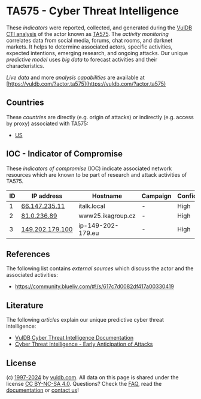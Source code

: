 # TA575 - Cyber Threat Intelligence

These _indicators_ were reported, collected, and generated during the [VulDB CTI analysis](https://vuldb.com/?kb.cti) of the actor known as [TA575](https://vuldb.com/?actor.ta575). The _activity monitoring_ correlates data from social media, forums, chat rooms, and darknet markets. It helps to determine associated actors, specific activities, expected intentions, emerging research, and ongoing attacks. Our unique _predictive model_ uses _big data_ to forecast activities and their characteristics.

_Live data_ and more _analysis capabilities_ are available at [https://vuldb.com/?actor.ta575](https://vuldb.com/?actor.ta575)

## Countries

These _countries_ are directly (e.g. origin of attacks) or indirectly (e.g. access by proxy) associated with TA575:

* [US](https://vuldb.com/?country.us)

## IOC - Indicator of Compromise

These _indicators of compromise_ (IOC) indicate associated network resources which are known to be part of research and attack activities of TA575.

ID | IP address | Hostname | Campaign | Confidence
-- | ---------- | -------- | -------- | ----------
1 | [66.147.235.11](https://vuldb.com/?ip.66.147.235.11) | italk.local | - | High
2 | [81.0.236.89](https://vuldb.com/?ip.81.0.236.89) | www25.ikagroup.cz | - | High
3 | [149.202.179.100](https://vuldb.com/?ip.149.202.179.100) | ip-149-202-179.eu | - | High

## References

The following list contains _external sources_ which discuss the actor and the associated activities:

* https://community.blueliv.com/#!/s/617c7d0082df417a00330419

## Literature

The following _articles_ explain our unique predictive cyber threat intelligence:

* [VulDB Cyber Threat Intelligence Documentation](https://vuldb.com/?kb.cti)
* [Cyber Threat Intelligence - Early Anticipation of Attacks](https://www.scip.ch/en/?labs.20201022)

## License

(c) [1997-2024](https://vuldb.com/?kb.changelog) by [vuldb.com](https://vuldb.com/?kb.about). All data on this page is shared under the license [CC BY-NC-SA 4.0](https://creativecommons.org/licenses/by-nc-sa/4.0/). Questions? Check the [FAQ](https://vuldb.com/?kb.faq), read the [documentation](https://vuldb.com/?kb) or [contact us](https://vuldb.com/?contact)!
